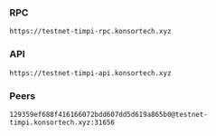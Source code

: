 ### RPC
```
https://testnet-timpi-rpc.konsortech.xyz
```

### API
```
https://testnet-timpi-api.konsortech.xyz
```
### Peers
```
129359ef688f416166072bdd607dd5d619a865b0@testnet-timpi.konsortech.xyz:31656
```
